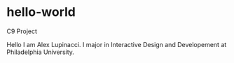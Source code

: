 # hello-world
C9 Project

Hello I am Alex Lupinacci. I major in Interactive Design and Developement at Philadelphia University. 
